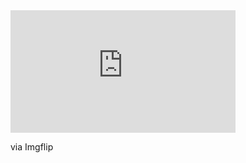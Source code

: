 <div style="width:360px;max-width:100%;"><div style="height:0;padding-bottom:54.44%;position:relative;"><iframe width="360" height="196"style="position:absolute;top:0;left:0;width:100%;height:100%;" frameBorder="0" src="https://imgflip.com/embed/4xshk6"></iframe></div><p><ahref="https://imgflip.com/gif/4xshk6">via Imgflip</a></p></div>
